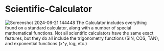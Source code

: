 # Scientific-Calculator
![Screenshot 2024-06-21 144448](https://github.com/villan7667/Scientific-Calculator/assets/164766416/38132f44-f9b8-407e-9aa3-57d99e373bf2)
The Calculator includes everything found on a standard calculator, along with a number of special mathematical functions. Not all scientific calculators have the same exact features, but they do all include the trigonometry functions (SIN, COS, TAN), and exponential functions (x^y, log, etc.)
